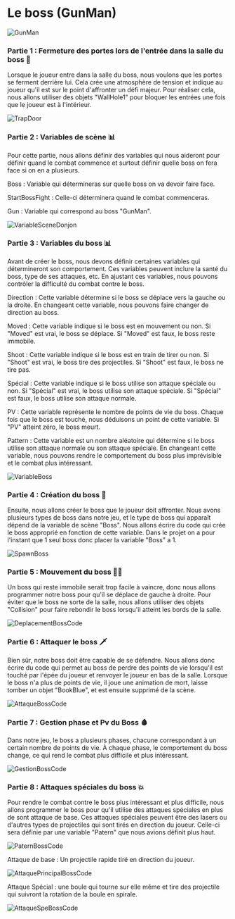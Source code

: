 # Le boss (GunMan)

![GunMan](Images/GunMan.png)

### Partie 1 : Fermeture des portes lors de l'entrée dans la salle du boss 🚪
Lorsque le joueur entre dans la salle du boss, nous voulons que les portes se ferment derrière lui. Cela crée une atmosphère de tension et indique au joueur qu'il est sur le point d'affronter un défi majeur. Pour réaliser cela, nous allons utiliser des objets "WallHole1" pour bloquer les entrées une fois que le joueur est à l'intérieur.

![TrapDoor](Images/TrapDoor.png)

### Partie 2 : Variables de scène 📊
Pour cette partie, nous allons définir des variables qui nous aideront pour définir quand le combat commence et surtout définir quelle boss on fera face si on en a plusieurs.

Boss : Variable qui détermineras sur quelle boss on va devoir faire face.

StartBossFight : Celle-ci déterminera quand le combat commenceras.

Gun : Variable qui correspond au boss "GunMan".

![VariableSceneDonjon](Images/VariableSceneDonjon.png)


### Partie 3 : Variables du boss 📊
Avant de créer le boss, nous devons définir certaines variables qui détermineront son comportement. Ces variables peuvent inclure la santé du boss, type de ses attaques, etc. En ajustant ces variables, nous pouvons contrôler la difficulté du combat contre le boss.

Direction : Cette variable détermine si le boss se déplace vers la gauche ou la droite. En changeant cette variable, nous pouvons faire changer de direction au boss.

Moved : Cette variable indique si le boss est en mouvement ou non. Si "Moved" est vrai, le boss se déplace. Si "Moved" est faux, le boss reste immobile.

Shoot : Cette variable indique si le boss est en train de tirer ou non. Si "Shoot" est vrai, le boss tire des projectiles. Si "Shoot" est faux, le boss ne tire pas.

Spécial : Cette variable indique si le boss utilise son attaque spéciale ou non. Si "Spécial" est vrai, le boss utilise son attaque spéciale. Si "Spécial" est faux, le boss utilise son attaque normale.

PV : Cette variable représente le nombre de points de vie du boss. Chaque fois que le boss est touché, nous déduisons un point de cette variable. Si "PV" atteint zéro, le boss meurt.

Pattern : Cette variable est un nombre aléatoire qui détermine si le boss utilise son attaque normale ou son attaque spéciale. En changeant cette variable, nous pouvons rendre le comportement du boss plus imprévisible et le combat plus intéressant.

![VariableBoss](Images/VariableBoss.png)

### Partie 4 : Création du boss 👹
Ensuite, nous allons créer le boss que le joueur doit affronter. Nous avons plusieurs types de boss dans notre jeu, et le type de boss qui apparaît dépend de la variable de scène "Boss". Nous allons écrire du code qui crée le boss approprié en fonction de cette variable. Dans le projet on a pour l'instant que 1 seul boss donc placer la variable "Boss" a 1.

![SpawnBoss](Images/SpawnBoss.png)

### Partie 5 : Mouvement du boss 🏃‍♂️
Un boss qui reste immobile serait trop facile à vaincre, donc nous allons programmer notre boss pour qu'il se déplace de gauche à droite. Pour éviter que le boss ne sorte de la salle, nous allons utiliser des objets "Collision" pour faire rebondir le boss lorsqu'il atteint les bords de la salle.

![DeplacementBossCode](Images/DeplacementBossCode.png)

### Partie 6 : Attaquer le boss  🗡️
Bien sûr, notre boss doit être capable de se défendre. Nous allons donc écrire du code qui permet au boss de perdre des points de vie lorsqu'il est touché par l'épée du joueur et renvoyer le joueur en bas de la salle. Lorsque le boss n'a plus de points de vie, il joue une animation de mort, laisse tomber un objet "BookBlue", et est ensuite supprimé de la scène.

![AttaqueBossCode](Images/AttaqueBossCode.png)

### Partie 7 : Gestion phase et Pv du Boss 🩸
Dans notre jeu, le boss a plusieurs phases, chacune correspondant à un certain nombre de points de vie. À chaque phase, le comportement du boss change, ce qui rend le combat plus difficile et plus intéressant.

![GestionBossCode](Images/GestionBossCode.png)

### Partie 8 : Attaques spéciales du boss 💥
Pour rendre le combat contre le boss plus intéressant et plus difficile, nous allons programmer le boss pour qu'il utilise des attaques spéciales en plus de sont attaque de base. Ces attaques spéciales peuvent être des lasers ou d'autres types de projectiles qui sont tirés en direction du joueur. Celle-ci sera définie par une variable "Patern" que nous avions définit plus haut.

![PaternBossCode](Images/PaternBossCode.png)

Attaque de base : Un projectile rapide tiré en direction du joueur.

![AttaquePrincipalBossCode](Images/AttaquePrincipalBossCode.png)

Attaque Spécial : une boule qui tourne sur elle même et tire des projectile qui suivront la rotation de la boule en spirale.

![AttaqueSpeBossCode](Images/AttaqueSpeBossCode.png)


